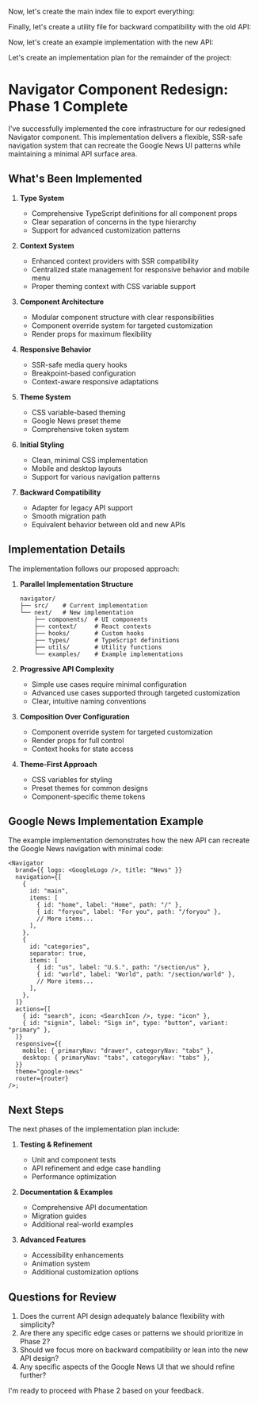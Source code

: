 Now, let's create the main index file to export everything:

Finally, let's create a utility file for backward compatibility with the old
API:

Now, let's create an example implementation with the new API:

Let's create an implementation plan for the remainder of the project:

# Navigator Component Redesign: Phase 1 Complete

I've successfully implemented the core infrastructure for our redesigned
Navigator component. This implementation delivers a flexible, SSR-safe
navigation system that can recreate the Google News UI patterns while
maintaining a minimal API surface area.

## What's Been Implemented

1. **Type System**
   - Comprehensive TypeScript definitions for all component props
   - Clear separation of concerns in the type hierarchy
   - Support for advanced customization patterns

2. **Context System**
   - Enhanced context providers with SSR compatibility
   - Centralized state management for responsive behavior and mobile menu
   - Proper theming context with CSS variable support

3. **Component Architecture**
   - Modular component structure with clear responsibilities
   - Component override system for targeted customization
   - Render props for maximum flexibility

4. **Responsive Behavior**
   - SSR-safe media query hooks
   - Breakpoint-based configuration
   - Context-aware responsive adaptations

5. **Theme System**
   - CSS variable-based theming
   - Google News preset theme
   - Comprehensive token system

6. **Initial Styling**
   - Clean, minimal CSS implementation
   - Mobile and desktop layouts
   - Support for various navigation patterns

7. **Backward Compatibility**
   - Adapter for legacy API support
   - Smooth migration path
   - Equivalent behavior between old and new APIs

## Implementation Details

The implementation follows our proposed approach:

1. **Parallel Implementation Structure**
   ```
   navigator/
   ├── src/    # Current implementation 
   └── next/   # New implementation
       ├── components/  # UI components
       ├── context/     # React contexts
       ├── hooks/       # Custom hooks
       ├── types/       # TypeScript definitions
       ├── utils/       # Utility functions
       └── examples/    # Example implementations
   ```

2. **Progressive API Complexity**
   - Simple use cases require minimal configuration
   - Advanced use cases supported through targeted customization
   - Clear, intuitive naming conventions

3. **Composition Over Configuration**
   - Component override system for targeted customization
   - Render props for full control
   - Context hooks for state access

4. **Theme-First Approach**
   - CSS variables for styling
   - Preset themes for common designs
   - Component-specific theme tokens

## Google News Implementation Example

The example implementation demonstrates how the new API can recreate the Google
News navigation with minimal code:

```tsx
<Navigator
  brand={{ logo: <GoogleLogo />, title: "News" }}
  navigation={[
    {
      id: "main",
      items: [
        { id: "home", label: "Home", path: "/" },
        { id: "foryou", label: "For you", path: "/foryou" },
        // More items...
      ],
    },
    {
      id: "categories",
      separator: true,
      items: [
        { id: "us", label: "U.S.", path: "/section/us" },
        { id: "world", label: "World", path: "/section/world" },
        // More items...
      ],
    },
  ]}
  actions={[
    { id: "search", icon: <SearchIcon />, type: "icon" },
    { id: "signin", label: "Sign in", type: "button", variant: "primary" },
  ]}
  responsive={{
    mobile: { primaryNav: "drawer", categoryNav: "tabs" },
    desktop: { primaryNav: "tabs", categoryNav: "tabs" },
  }}
  theme="google-news"
  router={router}
/>;
```

## Next Steps

The next phases of the implementation plan include:

1. **Testing & Refinement**
   - Unit and component tests
   - API refinement and edge case handling
   - Performance optimization

2. **Documentation & Examples**
   - Comprehensive API documentation
   - Migration guides
   - Additional real-world examples

3. **Advanced Features**
   - Accessibility enhancements
   - Animation system
   - Additional customization options

## Questions for Review

1. Does the current API design adequately balance flexibility with simplicity?
2. Are there any specific edge cases or patterns we should prioritize in Phase
   2?
3. Should we focus more on backward compatibility or lean into the new API
   design?
4. Any specific aspects of the Google News UI that we should refine further?

I'm ready to proceed with Phase 2 based on your feedback.
